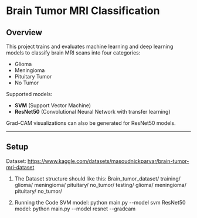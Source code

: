 # Brain Tumor MRI Classification

## Overview
This project trains and evaluates machine learning and deep learning models to classify brain MRI scans into four categories:
- Glioma
- Meningioma
- Pituitary Tumor
- No Tumor

Supported models:
- **SVM** (Support Vector Machine)
- **ResNet50** (Convolutional Neural Network with transfer learning)

Grad-CAM visualizations can also be generated for ResNet50 models.

---

## Setup
Dataset: https://www.kaggle.com/datasets/masoudnickparvar/brain-tumor-mri-dataset
1. The Dataset structure should like this: Brain_tumor_dataset/
    training/
        glioma/
        meningioma/
        pituitary/
        no_tumor/
    testing/
        glioma/
        meningioma/
        pituitary/
        no_tumor/
    
2. Running the Code
SVM model: python main.py --model svm
ResNet50 model: python main.py --model resnet --gradcam

